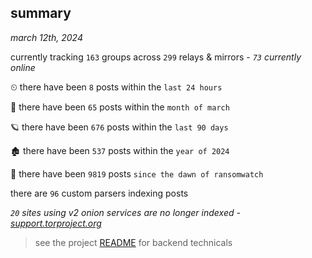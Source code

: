 
## summary
_march 12th, 2024_

currently tracking `163` groups across `299` relays & mirrors - _`73` currently online_

⏲ there have been `8` posts within the `last 24 hours`

🦈 there have been `65` posts within the `month of march`

🪐 there have been `676` posts within the `last 90 days`

🏚 there have been `537` posts within the `year of 2024`

🦕 there have been `9819` posts `since the dawn of ransomwatch`

there are `96` custom parsers indexing posts

_`20` sites using v2 onion services are no longer indexed - [support.torproject.org](https://support.torproject.org/onionservices/v2-deprecation/)_

> see the project [README](https://github.com/joshhighet/ransomwatch#ransomwatch--) for backend technicals
